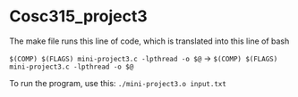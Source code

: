 # Cosc315_project3


The make file runs this line of code, which is translated into this line of bash

`$(COMP) $(FLAGS) mini-project3.c -lpthread -o $@` -> `$(COMP) $(FLAGS) mini-project3.c -lpthread -o $@`

To run the program, use this: `./mini-project3.o input.txt`